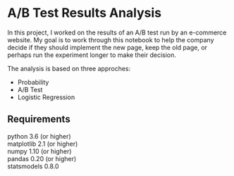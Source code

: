 # A/B Test Results Analysis
In this project, I worked on the results of an A/B test run by an e-commerce website. My goal is to work through this notebook to help the company decide if they should implement the new page, keep the old page, or perhaps run the experiment longer to make their decision.  

The analysis is based on three approches:  
- Probability
- A/B Test
- Logistic Regression

## Requirements
python 3.6 (or higher)  
matplotlib 2.1 (or higher)  
numpy 1.10 (or higher)  
pandas 0.20 (or higher)  
statsmodels 0.8.0 

